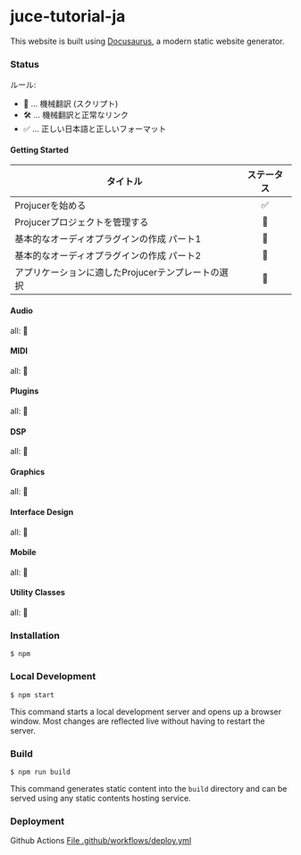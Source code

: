 # juce-tutorial-ja

This website is built using [Docusaurus](https://docusaurus.io/), a modern static website generator.

### Status

ルール:
- 🤖 ... 機械翻訳 (スクリプト)
- 🛠️ ... 機械翻訳と正常なリンク
- ✅ ... 正しい日本語と正しいフォーマット

#### Getting Started

| タイトル | ステータス |
| --- | :---: |
| Projucerを始める | ✅ |
| Projucerプロジェクトを管理する | 🤖 |
| 基本的なオーディオプラグインの作成 パート1 | 🤖 |
| 基本的なオーディオプラグインの作成 パート2 | 🤖 |
| アプリケーションに適したProjucerテンプレートの選択 | 🤖 |

#### Audio
all: 🤖

#### MIDI
all: 🤖

#### Plugins
all: 🤖

#### DSP
all: 🤖

#### Graphics
all: 🤖

#### Interface Design
all: 🤖

#### Mobile
all: 🤖

#### Utility Classes
all: 🤖


### Installation

```
$ npm
```

### Local Development

```
$ npm start
```

This command starts a local development server and opens up a browser window. Most changes are reflected live without having to restart the server.

### Build

```
$ npm run build
```

This command generates static content into the `build` directory and can be served using any static contents hosting service.

### Deployment

Github Actions
[File .github/workflows/deploy.yml](.github/workflows/deploy.yml)
